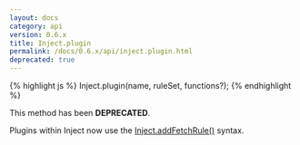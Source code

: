 ```yaml
---
layout: docs
category: api
version: 0.6.x
title: Inject.plugin
permalink: /docs/0.6.x/api/inject.plugin.html
deprecated: true
---
```


{% highlight js %}
Inject.plugin(name, ruleSet, functions?);
{% endhighlight %}

This method has been **DEPRECATED**.

Plugins within Inject now use the [Inject.addFetchRule()](/docs/0.6.x/api/inject.addfetchrule.html) syntax.
